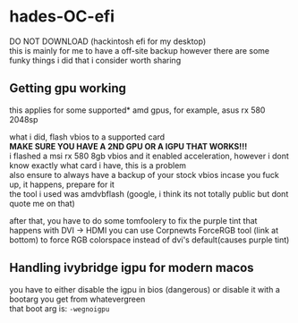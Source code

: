 # hades-OC-efi
DO NOT DOWNLOAD (hackintosh efi for my desktop)   
this is mainly for me to have a off-site backup however there are some funky things i did that i consider worth sharing  

## Getting gpu working
this applies for some supported* amd gpus, for example, asus rx 580 2048sp  

what i did, flash vbios to a supported card  
**MAKE SURE YOU HAVE A 2ND GPU OR A IGPU THAT WORKS!!!**  
i flashed a msi rx 580 8gb vbios and it enabled acceleration, however i dont know exactly what card i have, this is a problem  
also ensure to always have a backup of your stock vbios incase you fuck up, it happens, prepare for it  
the tool i used was amdvbflash (google, i think its not totally public but dont quote me on that)

after that, you have to do some tomfoolery to fix the purple tint that happens with DVI -> HDMI
you can use Corpnewts ForceRGB tool (link at bottom) to force RGB colorspace instead of dvi's default(causes purple tint)

## Handling ivybridge igpu for modern macos
you have to either disable the igpu in bios (dangerous) or disable it with a bootarg you get from whatevergreen  
that boot arg is: `-wegnoigpu`
